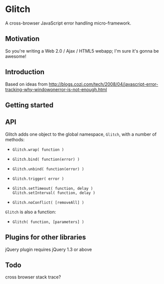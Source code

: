 Glitch
======

A cross-browser JavaScript error handling micro-framework.



Motivation
----------

So you're writing a Web 2.0 / Ajax / HTML5 webapp; I'm sure it's gonna be awesome!



Introduction
------------

Based on ideas from http://blogs.cozi.com/tech/2008/04/javascript-error-tracking-why-windowonerror-is-not-enough.html



Getting started
---------------




API
---

Glitch adds one object to the global namespace, `Glitch`, with a number of methods:

*   `Glitch.wrap( function )`

*   `Glitch.bind( function(error) )`

*   `Glitch.unbind( function(error) )`

*   `Glitch.trigger( error )`

*   `Glitch.setTimeout( function, delay )`  
    `Glitch.setInterval( function, delay )`

*   `Glitch.noConflict( [removeAll] )`

`Glitch` is also a function:

*   `Glitch( function, [parameters] )`



Plugins for other libraries
---------------------------

jQuery plugin requires jQuery 1.3 or above


Todo
----

cross browser stack trace?

